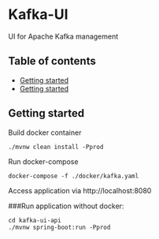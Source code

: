 # Kafka-UI
UI for Apache Kafka management

## Table of contents
- [Getting started](#getting-started)
- [Getting started](#getting-started)

## Getting started

Build docker container

```
./mvnw clean install -Pprod
```

Run docker-compose

```
docker-compose -f ./docker/kafka.yaml
```

Access application via http://localhost:8080

###Run application without docker:
```
cd kafka-ui-api
./mvnw spring-boot:run -Pprod
```